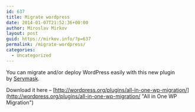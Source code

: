 ```yaml
---
id: 637
title: Migrate wordpress
date: 2014-01-07T21:52:36+00:00
author: Miroslav Mirkov
layout: post
guid: https://mirkov.info/?p=637
permalink: /migrate-wordpress/
categories:
  - Uncategorized
---
```

You can migrate and/or deploy WordPress easily with this new plugin by [Servmask](http://servmask.com "ServMask").

Download it here &#8211; [http://wordpress.org/plugins/all-in-one-wp-migration/](http://wordpress.org/plugins/all-in-one-wp-migration/ "All in One WP Migration")

&nbsp;